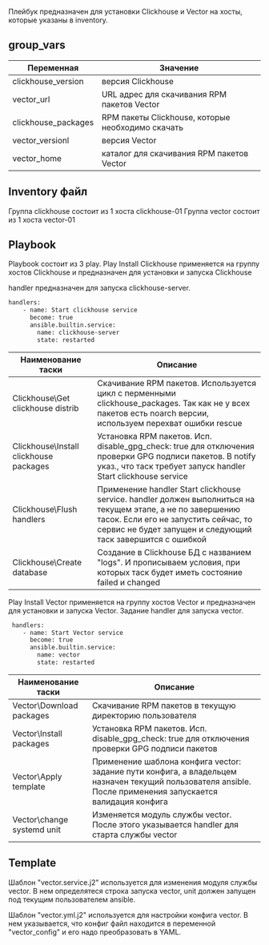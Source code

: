 Плейбук предназначен для установки Clickhouse и Vector на хосты, которые указаны в inventory.

## group_vars
| Переменная  | Значение |
| ------------- | ------------- |
| clickhouse_version  | версия Clickhouse  |
| vector_url  | URL адрес для скачивания RPM пакетов Vector  |
| clickhouse_packages  | RPM пакеты Clickhouse, которые необходимо скачать  |
| vector_versionl  | версия Vector  |
| vector_home  | каталог для скачивания RPM пакетов Vector |

## Inventory файл
Группа clickhouse состоит из 1 хоста clickhouse-01 
Группа vector состоит из 1 хоста vector-01

## Playbook 
Playbook состоит из 3 play.
Play Install Clickhouse применяется на группу хостов Clickhouse и предназначен для установки и запуска Clickhouse

handler предназначен для запуска clickhouse-server.
```bash
handlers:
    - name: Start clickhouse service
      become: true
      ansible.builtin.service:
        name: clickhouse-server
        state: restarted
```
| Наименование таски  | Описание |
| ------------- | ------------- |
| Clickhouse\Get clickhouse distrib  | Скачивание RPM пакетов. Используется цикл с перменными clickhouse_packages. Так как не у всех пакетов есть noarch версии, используем перехват ошибки rescue  |
| Clickhouse\Install clickhouse packages  | Установка RPM пакетов. Исп. disable_gpg_check: true для отключения проверки GPG подписи пакетов. В notify указ., что  таск требует запуск handler Start clickhouse service  |
| Clickhouse\Flush handlers  | Применение handler Start clickhouse service. handler должен выполниться на текущем этапе, а не по завершению тасок. Если его не запустить сейчас, то сервис не будет запущен и следующий таск завершится с ошибкой  |
| Clickhouse\Create database  | Создание в Clickhouse БД с названием "logs". И прописываем условия, при которых таск будет иметь состояние failed и changed  |


Play Install Vector применяется на группу хостов Vector и предназначен для установки и запуска Vector. Задание handler для запуска vector.
```bash
 handlers:
    - name: Start Vector service
      become: true
      ansible.builtin.service:
        name: vector
        state: restarted
```
| Наименование таски  | Описание |
| ------------- | ------------- |
| Vector\Download packages  | Скачивание RPM пакетов в текущую директорию пользователя  |
| Vector\Install packages  | Установка RPM пакетов. Исп. disable_gpg_check: true для отключения проверки GPG подписи пакетов  |
| Vector\Apply template  | Применение шаблона конфига vector: задание пути конфига, а владельцем назначен текущий пользователя ansible. После применения запускается валидация конфига  |
| Vector\change systemd unit  | Изменяется модуль службы vector. После этого указывается handler для старта службы vector  |


## Template 
Шаблон "vector.service.j2" используется для изменения модуля службы vector. В нем определятеся строка запуска vector, unit должен запущен под текущим пользователем ansible.

Шаблон "vector.yml.j2" используется для настройки конфига vector. В нем указывается, что конфиг файл находится в переменной "vector_config" и его надо преобразовать в YAML.
